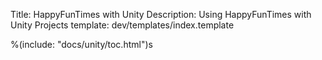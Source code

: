Title: HappyFunTimes with Unity
Description: Using HappyFunTimes with Unity Projects
template: dev/templates/index.template

<div class="index-toc">
%(include: "docs/unity/toc.html")s
</div>

